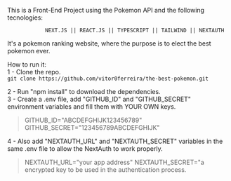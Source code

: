 This is a Front-End Project using the Pokemon API and the following tecnologies:

                NEXT.JS || REACT.JS || TYPESCRIPT || TAILWIND || NEXTAUTH

It's a pokemon ranking website, where the purpose is to elect the best pokemon ever.

How to run it:  
1 - Clone the repo.  
`git clone https://github.com/vitor0ferreira/the-best-pokemon.git`
  
2 - Run "npm install" to download the dependencies.  
3 - Create a .env file, add "GITHUB_ID" and "GITHUB_SECRET" environment variables and fill them with YOUR OWN keys.  
> GITHUB_ID="ABCDEFGHIJK123456789"  
> GITHUB_SECRET="123456789ABCDEFGHIJK"

4 - Also add "NEXTAUTH_URL" and "NEXTAUTH_SECRET" variables in the same .env file to allow the NextAuth to work properly.  
> NEXTAUTH_URL="your app address"
> NEXTAUTH_SECRET="a encrypted key to be used in the authentication process.
